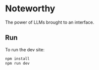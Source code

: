 # Noteworthy

The power of LLMs brought to an interface.

## Run

To run the dev site:

```bash
npm install
npm run dev
```
